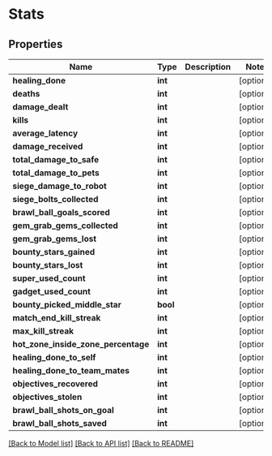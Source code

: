 # Stats

## Properties
Name | Type | Description | Notes
------------ | ------------- | ------------- | -------------
**healing_done** | **int** |  | [optional] 
**deaths** | **int** |  | [optional] 
**damage_dealt** | **int** |  | [optional] 
**kills** | **int** |  | [optional] 
**average_latency** | **int** |  | [optional] 
**damage_received** | **int** |  | [optional] 
**total_damage_to_safe** | **int** |  | [optional] 
**total_damage_to_pets** | **int** |  | [optional] 
**siege_damage_to_robot** | **int** |  | [optional] 
**siege_bolts_collected** | **int** |  | [optional] 
**brawl_ball_goals_scored** | **int** |  | [optional] 
**gem_grab_gems_collected** | **int** |  | [optional] 
**gem_grab_gems_lost** | **int** |  | [optional] 
**bounty_stars_gained** | **int** |  | [optional] 
**bounty_stars_lost** | **int** |  | [optional] 
**super_used_count** | **int** |  | [optional] 
**gadget_used_count** | **int** |  | [optional] 
**bounty_picked_middle_star** | **bool** |  | [optional] 
**match_end_kill_streak** | **int** |  | [optional] 
**max_kill_streak** | **int** |  | [optional] 
**hot_zone_inside_zone_percentage** | **int** |  | [optional] 
**healing_done_to_self** | **int** |  | [optional] 
**healing_done_to_team_mates** | **int** |  | [optional] 
**objectives_recovered** | **int** |  | [optional] 
**objectives_stolen** | **int** |  | [optional] 
**brawl_ball_shots_on_goal** | **int** |  | [optional] 
**brawl_ball_shots_saved** | **int** |  | [optional] 

[[Back to Model list]](../README.md#documentation-for-models) [[Back to API list]](../README.md#documentation-for-api-endpoints) [[Back to README]](../README.md)


